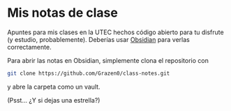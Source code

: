 # Mis notas de clase

Apuntes para mis clases en la UTEC hechos código abierto para tu disfrute (y estudio, probablemente). Deberías usar [Obsidian](https://obsidian.md/) para verlas correctamente.

Para abrir las notas en Obsidian, simplemente clona el repositorio con

```bash
git clone https://github.com/Grazen0/class-notes.git
```

y abre la carpeta como un vault.

(Psst... ¿Y si dejas una estrella?)

